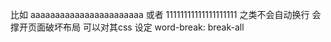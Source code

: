 比如 aaaaaaaaaaaaaaaaaaaaaaa
或者 11111111111111111111
之类不会自动换行
会撑开页面破坏布局
可以对其css 设定
word-break: break-all